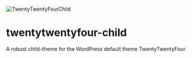 ![TwentyTwentyFourChild](screenshot.jpg "TwentyTwentyFourChild")
# twentytwentyfour-child
A robust child-theme for the WordPress default theme TwentyTwentyFour.
